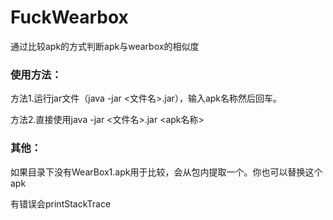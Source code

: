 # FuckWearbox
通过比较apk的方式判断apk与wearbox的相似度

### 使用方法：
方法1.运行jar文件（java -jar <文件名>.jar），输入apk名称然后回车。

方法2.直接使用java -jar <文件名>.jar <apk名称>

### 其他：
如果目录下没有WearBox1.apk用于比较，会从包内提取一个。你也可以替换这个apk

有错误会printStackTrace
